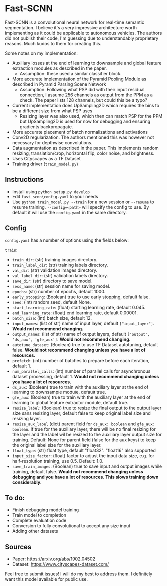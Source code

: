 # Fast-SCNN

Fast-SCNN is a convolutional neural network for real-time semantic segmentation. I believe it's a very impressive architecture worth implementing as it could be applicable to autonomous vehicles. The authors did not publish their code, I'm guessing due to understandably proprietary reasons. Much kudos to them for creating this.

Some notes on my implementation:
* Auxiliary losses at the end of learning to downsample and global feature extraction modules as described in the paper.
  * Assumption: these used a similar classifier block.
* More accurate implementation of the Pyramid Pooling Module as described in Pyramid Parsing Scene Network
  * Assumption: Following what PSP did with their input residual connection, I assume 256 channels as output from the PPM as a check. The paper lists 128 channels, but could this be a typo?
* Current implementation does UpSampling2D which requires the bins to be a different size from what PSP uses
  * Resizing layer was also used, which then can match PSP for the PPM but UpSampling2D is used for now for debugging and ensuring gradients backpropagate.
* More accurate placement of batch normalizations and activations
* Conv2D regularization. The authors mentioned this was however not necessary for depthwise convolutions.
* Data augmentation as described in the paper. This implements random resizing, translation/crop, horizontal flip, color noise, and brightness.
* Uses Cityscapes as a TF Dataset
* Training driver (`train_model.py`)

## Instructions
* Install using `python setup.py develop`
* Edit `fast_scnn\config.yaml` to your needs
* Use `python train_model.py --train` for a new session or `--resume` to resume training. `--config=<path>` will specify the config to use. By default it will use the `config.yaml` in the same directory.

## Config
`config.yaml` has a number of options using the fields below:

`train`:
*  `train_dir`: (str) training images directory.
*  `train_label_dir`: (str) training labels directory.
*  `val_dir`: (str) validation images directory.
*  `val_label_dir`: (str) validation labels directory.
*  `save_dir`: (str) directory to save model.
*  `sess_name`: (str) session name for saving model.
*  `epochs`: (str) number of epochs, default 1000.
*  `early_stopping`: (Boolean) true to use early stopping, default false.
*  `seed`: (int) random seed, default None.
*  `start_learning_rate`: (float) starting learning rate, default 0.045.
*  `end_learning_rate`: (float) end learning rate, default 0.00001.
*  `batch_size`: (int) batch size, default 12.
*  `input_names`: (list of str) name of input layer, default `["input_layer"]`. **Would not recommend changing.**
*  `output_names`: (list of str) name of output layers, default `['output', 'ds_aux', 'gfe_aux']`. **Would not recommend changing.**
*  `autotune_dataset`: (Boolean) true to use TF Dataset autotuning, default false. **Would not recommend changing unless you have a lot of resources.**
*  `prefetch`: (int) number of batches to prepare before each iteration, default 1.
*  `num_parallel_calls`: (int) number of parallel calls for asynchronous dataset processing, default 1. **Would not recommend changing unless you have a lot of resources.**
*  `ds_aux`: (Boolean) true to train with the auxiliary layer at the end of learning to downsample module, default true.
*  `gfe_aux`: (Boolean) true to train with the auxiliary layer at the end of learning to global feature extractor module, default true.
*  `resize_label`: (Boolean) true to resize the final output to the output layer size sans resizing layer, default false to keep original label size and resizing layer.
*  `resize_aux_label` (dict) parent field for `ds_aux: boolean` and `gfe_aux: boolean`. If true for the auxiliary layer, there will be no final resizing for the layer and the label wil be resized to the auxiliary layer output size for training. Default: None for parent field (false for the aux keys) to keep the original label size for the auxiliary layer.
*  `float_type`: (str) float type, default "float32". "float16" also supported
*  `input_size_factor`: (float) factor to adjust the input data size, e.g. for half-resolution training, use 0.5. Default: 1.0.
*  `save_train_images`: (Boolean) true to save input and output images while training, default false. **Would not recommend changing unless debugging and you have a lot of resources. This slows training down considerably.** 

## To do:
* Finish debugging model training
* Train model to completion
* Complete evaluation code
* Conversion to fully convolutional to accept any size input
* Adding other datasets

## Sources
* Paper: https://arxiv.org/abs/1902.04502
* Dataset: https://www.cityscapes-dataset.com/

Feel free to submit issues! I will do my best to address them. I definitely want this model available for public use.
